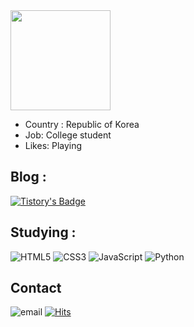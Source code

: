 <img src="https://search.pstatic.net/common/?src=http%3A%2F%2Fblogfiles.naver.net%2F20141018_122%2Fsmartkeiji_1413619433220sSh78_GIF%2Ftumblr_static_tumblr_inline_mqbi1h9k9l1qz4rgp.gif&type=sc960_832_gif" width="160px" height="160px">

<ul>
	<li>Country : Republic of Korea</li>
	<li>Job: College student</li>
	<li>Likes: Playing</li>
</ul>

<h2>Blog : </h2>

[![Tistory's Badge](https://github-readme-tistory-card.vercel.app/api/badge?name=smcmfmf%20%20&postId=&theme=default)](https://smcmfmf.tistory.com)

<h2>Studying : </h2>

![HTML5](https://img.shields.io/badge/-HTML5-E34F26?style=for-the-badge&logo=HTML5&logoColor=white)
![CSS3](https://img.shields.io/badge/-CSS3-1572B6?style=for-the-badge&logo=CSS3)
![JavaScript](https://img.shields.io/badge/-JavaScript-black?style=for-the-badge&logo=JavaScript)
![Python](https://img.shields.io/badge/-Python-black?style=for-the-badge&logo=Python)

<h2>Contact</h2>

![email](https://img.shields.io/badge/-hk0831bae%40gmail.com-%2379ABFF?style=for-the-badge&logo=Gmail)
[![Hits](https://hits.seeyoufarm.com/api/count/incr/badge.svg?url=https%3A%2F%2Fgithub.com%2Fsmcmfmf&count_bg=%230D008E&title_bg=%239FFF00&icon=github.svg&icon_color=%23FFFFFF&title=hits&edge_flat=false)](https://hits.seeyoufarm.com)
